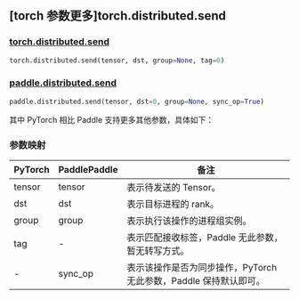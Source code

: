 ## [torch 参数更多]torch.distributed.send

### [torch.distributed.send](https://pytorch.org/docs/stable/distributed.html#torch.distributed.send)

```python
torch.distributed.send(tensor, dst, group=None, tag=0)
```

### [paddle.distributed.send](https://www.paddlepaddle.org.cn/documentation/docs/zh/api/paddle/distributed/send_cn.html)

```python
paddle.distributed.send(tensor, dst=0, group=None, sync_op=True)
```

其中 PyTorch 相比 Paddle 支持更多其他参数，具体如下：

### 参数映射

| PyTorch | PaddlePaddle    | 备注                                                              |
| ------- | --------------- | ----------------------------------------------------------------- |
| tensor  | tensor          | 表示待发送的 Tensor。                                               |
| dst     | dst             | 表示目标进程的 rank。                                                  |
| group   | group           | 表示执行该操作的进程组实例。   |
| tag     | -               | 表示匹配接收标签，Paddle 无此参数，暂无转写方式。                     |
| -       | sync_op         | 表示该操作是否为同步操作，PyTorch 无此参数，Paddle 保持默认即可。 |
